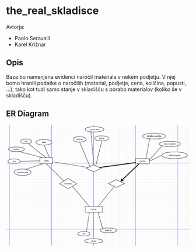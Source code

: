 # the_real_skladisce

Avtorja:
* Paolo Seravalli
* Karel Križnar

## Opis
Baza bo namenjena evidenci naročil materiala v nekem podjetju. V njej bomo hranili podatke o naročilih (material, podjetje, cena, količina, popusti, ...), tako kot tudi samo stanje v skladišču s porabo materialov (koliko še v skladišču).

## ER Diagram

![ER diagram](ER_Diagram.GIF)
                            